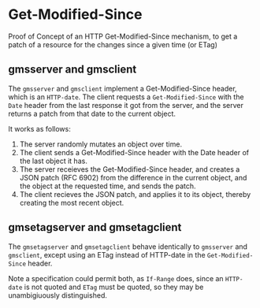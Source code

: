# Get-Modified-Since

Proof of Concept of an HTTP Get-Modified-Since mechanism, to get a patch of a resource for the changes since a given time (or ETag)

## gmsserver and gmsclient

The `gmsserver` and `gmsclient` implement a Get-Modified-Since header, which is an `HTTP-date`. The client requests a `Get-Modified-Since` with the `Date` header from the last response it got from the server, and the server returns a patch from that date to the current object.

It works as follows:
1. The server randomly mutates an object over time.
2. The client sends a Get-Modified-Since header with the Date header of the last object it has.
3. The server receieves the Get-Modified-Since header, and creates a JSON patch (RFC 6902) from the difference in the current object, and the object at the requested time, and sends the patch.
4. The client recieves the JSON patch, and applies it to its object, thereby creating the most recent object.

## gmsetagserver and gmsetagclient

The `gmsetagserver` and `gmsetagclient` behave identically to `gmsserver` and `gmsclient`, except using an ETag instead of HTTP-date in the `Get-Modified-Since` header.

Note a specification could permit both, as `If-Range` does, since an `HTTP-date` is not quoted and `ETag` must be quoted, so they may be unambigiuously distinguished.

